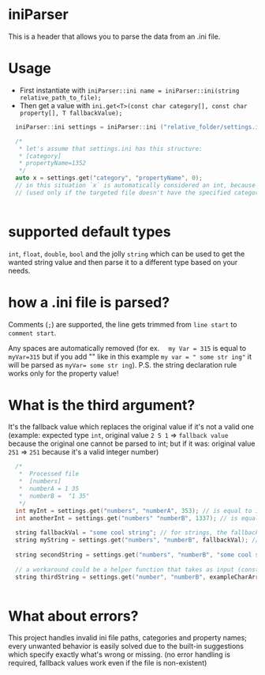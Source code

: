 # iniParser

This is a header that allows you to parse the data from an .ini file.

# Usage


- First instantiate with `iniParser::ini name = iniParser::ini(string relative_path_to_file);`
- Then get a value with `ini.get<T>(const char category[], const char property[], T fallbackValue);`

```cpp
  iniParser::ini settings = iniParser::ini ("relative_folder/settings.ini");

  /*
   * let's assume that settings.ini has this structure:
   * [category]
   * propertyName=1352
   */
  auto x = settings.get("category", "propertyName", 0);
  // in this situation `x` is automatically considered an int, because the third arguments type is the same as the return type
  // (used only if the targeted file doesn't have the specified category/category property)
   
```

# supported default types

`int`, `float`, `double`, `bool` and the jolly `string` which can be used to get the wanted string value
and then parse it to a different type based on your needs.

# how a .ini file is parsed?

Comments (`;`) are supported, the line gets trimmed from `line start` to `comment start`.

Any spaces are automatically removed (for ex. `  my Var = 315` is equal to `myVar=315` but if you add "" like in this example `my var = " some str ing"` it will be parsed as `myVar= some str ing`). P.S. the string declaration rule works only for the property value!

# What is the third argument?

It's the fallback value which replaces the original value if it's not a valid one (example: expected type `int`, original value `2 5 1` => `fallback value` because the original one cannot be parsed to int; but if it was: original value `251` => `251` because it's a valid integer number)
```cpp
  /*
   *  Processed file
   *  [numbers]
   *  numberA = 1 35
   *  numberB =  "1 35"
   */
  int myInt = settings.get("numbers", "numberA", 353); // is equal to 135
  int anotherInt = settings.get("numbers" "numberB", 1337); // is equal to 1337 because all spaces are preserved in string declaration
  
  string fallbackVal = "some cool string"; // for strings, the fallbackValue must be declared like this
  string myString = settings.get("numbers", "numberB", fallbackVal); // is equal to "1 35"
  
  string secondString = settings.get("numbers", "numberB", "some cool string");  // ERROR
  
  // a workaround could be a helper function that takes as input (const char[]) and convert it to (string)
  string thirdString = settings.get("number", "numberB", exampleCharArrToStr("some cool string")); // if done correctly it won't throw an error
  
```

# What about errors?

This project handles invalid ini file paths, categories and property names; every unwanted behavior is easily solved due to the built-in suggestions which specify exactly what's wrong or missing. (no error handling is required, fallback values work even if the file is non-existent)
